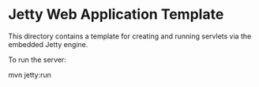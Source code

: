 # Jetty Web Application Template

This directory contains a template for creating and running servlets
via the embedded Jetty engine.

To run the server:

mvn jetty:run
